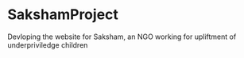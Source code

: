 # SakshamProject
Devloping the website for Saksham, an NGO working for upliftment of underpriviledge children
